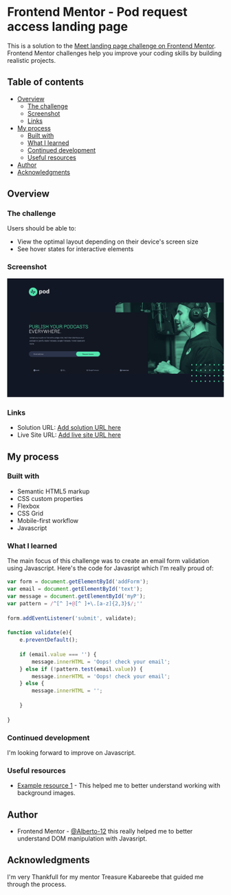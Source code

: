 # Frontend Mentor - Pod request access landing page

This is a solution to the [Meet landing page challenge on Frontend Mentor](https://www.frontendmentor.io/solutions/pod-request-access-landing-page-c__ApQHhvN). Frontend Mentor challenges help you improve your coding skills by building realistic projects. 

## Table of contents

- [Overview](#overview)
  - [The challenge](#the-challenge)
  - [Screenshot](#screenshot)
  - [Links](#links)
- [My process](#my-process)
  - [Built with](#built-with)
  - [What I learned](#what-i-learned)
  - [Continued development](#continued-development)
  - [Useful resources](#useful-resources)
- [Author](#author)
- [Acknowledgments](#acknowledgments)



## Overview

### The challenge

Users should be able to:

- View the optimal layout depending on their device's screen size
- See hover states for interactive elements

### Screenshot

![](./assets/Screenshot%202022-12-12%20at%2014-22-55%20Frontend%20Mentor%20Pod%20request%20access%20landing%20page.png)



### Links

- Solution URL: [Add solution URL here](https://your-solution-url.com)
- Live Site URL: [Add live site URL here](https://your-live-site-url.com)

## My process

### Built with

- Semantic HTML5 markup
- CSS custom properties
- Flexbox
- CSS Grid
- Mobile-first workflow
- Javascript


### What I learned

The main focus of this challenge was to create an email form validation using Javascript. Here's the code for Javasript which I'm really proud of:

```js
var form = document.getElementById('addForm');
var email = document.getElementById('text');
var message = document.getElementById('myP');
var pattern = /^[^ ]+@[^ ]+\.[a-z]{2,3}$/;''

form.addEventListener('submit', validate);

function validate(e){
    e.preventDefault();

    if (email.value === '') {
        message.innerHTML = 'Oops! check your email';
    } else if (!pattern.test(email.value)) {
        message.innerHTML = 'Oops! check your email';
    } else {
        message.innerHTML = '';
       
    }
   
}
```

### Continued development

I'm looking forward to improve on Javascript.

### Useful resources

- [Example resource 1](https://www.youtube.com/watch?v=i37KVt_IcXw) - This helped me to better understand working with background images.

## Author


- Frontend Mentor - [@Alberto-12](https://www.frontendmentor.io/profile/Alberto-12) this really helped me to better understand DOM manipulation with Javasript.

## Acknowledgments

I'm very Thankfull for my mentor Treasure Kabareebe that guided me through the process.